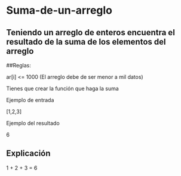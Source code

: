 # Suma-de-un-arreglo

## Teniendo un arreglo de enteros encuentra el resultado de la suma de los elementos del arreglo



##Reglas:

ar[i] <= 1000 (El arreglo debe de ser menor a mil datos)

Tienes que crear la función que haga la suma

Ejemplo de entrada

[1,2,3]






Ejemplo del resultado

6


## Explicación

1 + 2 + 3 = 6
